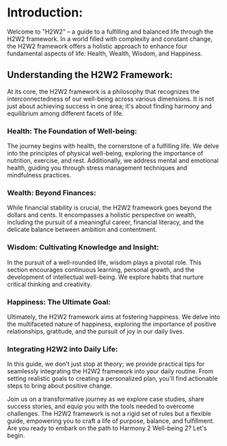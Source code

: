 # Introduction:

Welcome to "H2W2" – a guide to a fulfilling and balanced life through the H2W2 framework. In a world filled with complexity and constant change, the H2W2 framework offers a holistic approach to enhance four fundamental aspects of life: Health, Wealth, Wisdom, and Happiness.

## Understanding the H2W2 Framework:

At its core, the H2W2 framework is a philosophy that recognizes the interconnectedness of our well-being across various dimensions. It is not just about achieving success in one area; it's about finding harmony and equilibrium among different facets of life.

### Health: The Foundation of Well-being:

The journey begins with health, the cornerstone of a fulfilling life. We delve into the principles of physical well-being, exploring the importance of nutrition, exercise, and rest. Additionally, we address mental and emotional health, guiding you through stress management techniques and mindfulness practices.

### Wealth: Beyond Finances:

While financial stability is crucial, the H2W2 framework goes beyond the dollars and cents. It encompasses a holistic perspective on wealth, including the pursuit of a meaningful career, financial literacy, and the delicate balance between ambition and contentment.

### Wisdom: Cultivating Knowledge and Insight:

In the pursuit of a well-rounded life, wisdom plays a pivotal role. This section encourages continuous learning, personal growth, and the development of intellectual well-being. We explore habits that nurture critical thinking and creativity.

### Happiness: The Ultimate Goal:

Ultimately, the H2W2 framework aims at fostering happiness. We delve into the multifaceted nature of happiness, exploring the importance of positive relationships, gratitude, and the pursuit of joy in our daily lives.

### Integrating H2W2 into Daily Life:

In this guide, we don't just stop at theory; we provide practical tips for seamlessly integrating the H2W2 framework into your daily routine. From setting realistic goals to creating a personalized plan, you'll find actionable steps to bring about positive change.

Join us on a transformative journey as we explore case studies, share success stories, and equip you with the tools needed to overcome challenges. The H2W2 framework is not a rigid set of rules but a flexible guide, empowering you to craft a life of purpose, balance, and fulfillment. Are you ready to embark on the path to Harmony 2 Well-being 2? Let's begin.
